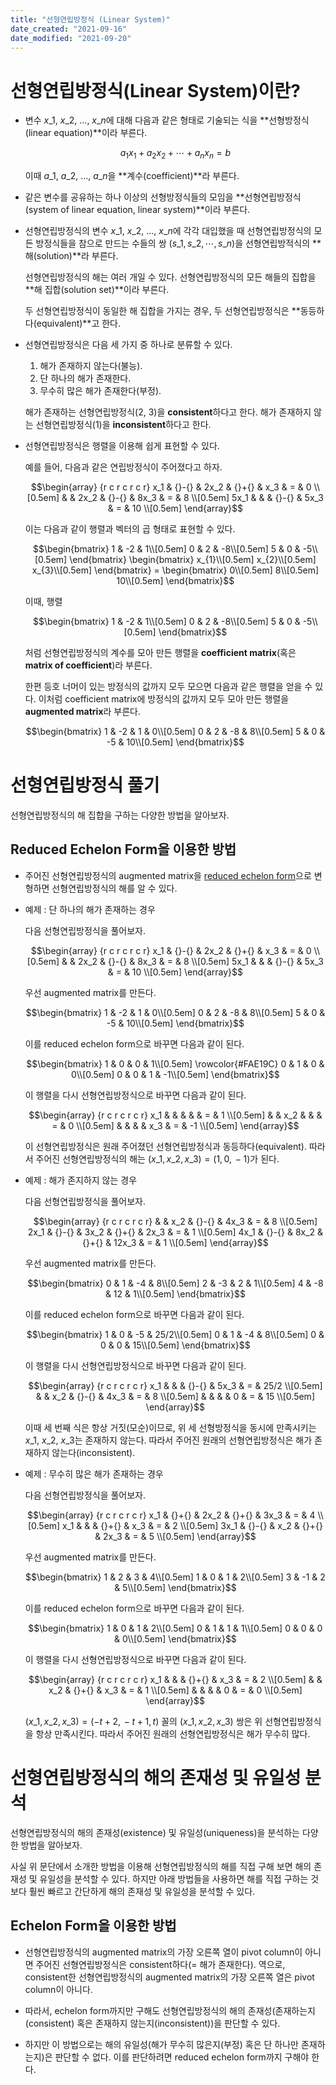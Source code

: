 ```yaml
---
title: "선형연립방정식 (Linear System)"
date_created: "2021-09-16"
date_modified: "2021-09-20"
---
```


# 선형연립방정식(Linear System)이란?

<ul class="no-guide-line">

<li><div markdown="block">

변수 $x\_1$, $x\_2$, ..., $x\_n$에 대해 다음과 같은 형태로 기술되는 식을 **선형방정식(linear equation)**이라 부른다.

$$a_1 x_1 + a_2 x_2 + \cdots + a_n x_n = b$$

이때 $a\_1$, $a\_2$, ..., $a\_n$을 **계수(coefficient)**라 부른다.

</div></li>

<li><div markdown="block">

같은 변수를 공유하는 하나 이상의 선형방정식들의 모임을 **선형연립방정식(system of linear equation, linear system)**이라 부른다.

</div></li>

<li><div markdown="block">

선형연립방정식의 변수 $x\_1$, $x\_2$, ..., $x\_n$에 각각 대입했을 때 선형연립방정식의 모든 방정식들을 참으로 만드는 수들의 쌍 $(s\_1,\,s\_2,\,\cdots,\,s\_n)$을 선형연립방적식의 **해(solution)**라 부른다.

선형연립방정식의 해는 여러 개일 수 있다. 선형연립방정식의 모든 해들의 집합을 **해 집합(solution set)**이라 부른다.

두 선형연립방정식이 동일한 해 집합을 가지는 경우, 두 선형연립방정식은 **동등하다(equivalent)**고 한다.

</div></li>

<li><div markdown="block">

선형연립방정식은 다음 세 가지 중 하나로 분류할 수 있다.

1. 해가 존재하지 않는다(불능).
2. 단 하나의 해가 존재한다.
3. 무수히 많은 해가 존재한다(부정).

해가 존재하는 선형연립방정식(2, 3)을 **consistent**하다고 한다. 해가 존재하지 않는 선형연립방정식(1)을 **inconsistent**하다고 한다.

</div></li>

<li><div markdown="block">

선형연립방정식은 행렬을 이용해 쉽게 표현할 수 있다.

예를 들어, 다음과 같은 연립방정식이 주어졌다고 하자.

$$\begin{array} {r c r c r c r}
 x_1 & {}-{} & 2x_2 & {}+{} &  x_3 & = & 0  \\[0.5em]
     &       & 2x_2 & {}-{} & 8x_3 & = & 8  \\[0.5em]
5x_1 &       &      & {}-{} & 5x_3 & = & 10 \\[0.5em]
\end{array}$$

이는 다음과 같이 행렬과 벡터의 곱 형태로 표현할 수 있다.

$$\begin{bmatrix}
1 & -2 &  1\\[0.5em]
0 &  2 & -8\\[0.5em]
5 &  0 & -5\\[0.5em]
\end{bmatrix} \begin{bmatrix}
x_{1}\\[0.5em]
x_{2}\\[0.5em]
x_{3}\\[0.5em]
\end{bmatrix} = \begin{bmatrix}
0\\[0.5em]
8\\[0.5em]
10\\[0.5em]
\end{bmatrix}$$

이때, 행렬

$$\begin{bmatrix}
1 & -2 &  1\\[0.5em]
0 &  2 & -8\\[0.5em]
5 &  0 & -5\\[0.5em]
\end{bmatrix}$$

처럼 선형연립방정식의 계수를 모아 만든 행렬을 **coefficient matrix**(혹은 **matrix of coefficient**)라 부른다.

한편 등호 너머이 있는 방정식의 값까지 모두 모으면 다음과 같은 행렬을 얻을 수 있다. 이처럼 coefficient matrix에 방정식의 값까지 모두 모아 만든 행렬을 **augmented matrix**라 부른다.

$$\begin{bmatrix}
1 & -2 &  1 &  0\\[0.5em]
0 &  2 & -8 &  8\\[0.5em]
5 &  0 & -5 & 10\\[0.5em]
\end{bmatrix}$$

</div></li>

</ul>

# 선형연립방정식 풀기

선형연립방정식의 해 집합을 구하는 다양한 방법을 알아보자.

## Reduced Echelon Form을 이용한 방법

<ul class="no-guide-line">

<li><div markdown="block">

주어진 선형연립방정식의 augmented matrix을 [reduced echelon form](/linear_algebra/echelon-form)으로 변형하면 선형연립방정식의 해를 알 수 있다.

</div></li>

<li><div markdown="block">

예제 : 단 하나의 해가 존재하는 경우

다음 선형연립방정식을 풀어보자.

$$\begin{array} {r c r c r c r}
 x_1 & {}-{} & 2x_2 & {}+{} &  x_3 & = & 0  \\[0.5em]
     &       & 2x_2 & {}-{} & 8x_3 & = & 8  \\[0.5em]
5x_1 &       &      & {}-{} & 5x_3 & = & 10 \\[0.5em]
\end{array}$$

우선 augmented matrix를 만든다.

$$\begin{bmatrix}
1 & -2 &  1 &  0\\[0.5em]
0 &  2 & -8 &  8\\[0.5em]
5 &  0 & -5 & 10\\[0.5em]
\end{bmatrix}$$

이를 reduced echelon form으로 바꾸면 다음과 같이 된다.

$$\begin{bmatrix}
1 & 0 & 0 &  1\\[0.5em]
\rowcolor{#FAE19C} 0 & 1 & 0 &  0\\[0.5em]
0 & 0 & 1 & -1\\[0.5em]
\end{bmatrix}$$

이 행렬을 다시 선형연립방정식으로 바꾸면 다음과 같이 된다.

$$\begin{array} {r c r c r c r}
 x_1 &  &     &  &     & = &  1 \\[0.5em]
     &  & x_2 &  &     & = &  0 \\[0.5em]
     &  &     &  & x_3 & = & -1 \\[0.5em]
\end{array}$$

이 선형연립방정식은 원래 주어졌던 선형연립방정식과 동등하다(equivalent). 따라서 주어진 선형연립방정식의 해는 $(x\_1,\,x\_2,\,x\_3) = (1,\,0,\,-1)$가 된다.

</div></li>

<li><div markdown="block">

예제 : 해가 존지하지 않는 경우

다음 선형연립방정식을 풀어보자.

$$\begin{array} {r c r c r c r}
     &       &  x_2 & {}-{} &  4x_3 & = & 8 \\[0.5em]
2x_1 & {}-{} & 3x_2 & {}+{} &  2x_3 & = & 1 \\[0.5em]
4x_1 & {}-{} & 8x_2 & {}+{} & 12x_3 & = & 1 \\[0.5em]
\end{array}$$

우선 augmented matrix를 만든다.

$$\begin{bmatrix}
0 &  1 & -4 &  8\\[0.5em]
2 & -3 &  2 &  1\\[0.5em]
4 & -8 & 12 &  1\\[0.5em]
\end{bmatrix}$$

이를 reduced echelon form으로 바꾸면 다음과 같이 된다.

$$\begin{bmatrix}
1 &  0 & -5 & 25/2\\[0.5em]
0 &  1 & -4 &    8\\[0.5em]
0 &  0 &  0 &   15\\[0.5em]
\end{bmatrix}$$

이 행렬을 다시 선형연립방정식으로 바꾸면 다음과 같이 된다.

$$\begin{array} {r c r c r c r}
 x_1 &  &     & {}-{} & 5x_3 & = &  25/2 \\[0.5em]
     &  & x_2 & {}-{} & 4x_3 & = &  8 \\[0.5em]
     &  &     &       &    0 & = & 15 \\[0.5em]
\end{array}$$

이때 세 번째 식은 항상 거짓(모순)이므로, 위 세 선형방정식을 동시에 만족시키는 $x\_1$, $x\_2$, $x\_3$는 존재하지 않는다. 따라서 주어진 원래의 선형연립방정식은 해가 존재하지 않는다(inconsistent).

</div></li>

<li><div markdown="block">

예제 : 무수히 많은 해가 존재하는 경우

다음 선형연립방정식을 풀어보자.

$$\begin{array} {r c r c r c r}
 x_1 & {}+{} & 2x_2 & {}+{} & 3x_3 & = & 4 \\[0.5em]
 x_1 &       &      & {}+{} &  x_3 & = & 2 \\[0.5em]
3x_1 & {}-{} &  x_2 & {}+{} & 2x_3 & = & 5 \\[0.5em]
\end{array}$$

우선 augmented matrix를 만든다.

$$\begin{bmatrix}
1 &  2 & 3 & 4\\[0.5em]
1 &  0 & 1 & 2\\[0.5em]
3 & -1 & 2 & 5\\[0.5em]
\end{bmatrix}$$

이를 reduced echelon form으로 바꾸면 다음과 같이 된다.

$$\begin{bmatrix}
1 & 0 & 1 & 2\\[0.5em]
0 & 1 & 1 & 1\\[0.5em]
0 & 0 & 0 & 0\\[0.5em]
\end{bmatrix}$$

이 행렬을 다시 선형연립방정식으로 바꾸면 다음과 같이 된다.

$$\begin{array} {r c r c r c r}
 x_1 &  &     & {}+{} & x_3 & = & 2 \\[0.5em]
     &  & x_2 & {}+{} & x_3 & = & 1 \\[0.5em]
     &  &     &       &   0 & = & 0 \\[0.5em]
\end{array}$$

$(x\_1,\,x\_2,\,x\_3 ) = (-t + 2,\,-t + 1,\,t)$ 꼴의 $(x\_1,\,x\_2,\,x\_3 )$ 쌍은 위 선형연립방정식을 항상 만족시킨다. 따라서 주어진 원래의 선형연립방정식은 해가 무수히 많다.

</div></li>

</ul>

# 선형연립방정식의 해의 존재성 및 유일성 분석

선형연립방정식의 해의 존재성(existence) 및 유일성(uniqueness)을 분석하는 다양한 방법을 알아보자.

사실 위 문단에서 소개한 방법을 이용해 선형연립방정식의 해를 직접 구해 보면 해의 존재성 및 유일성을 분석할 수 있다. 하지만 아래 방법들을 사용하면 해를 직접 구하는 것보다 훨씬 빠르고 간단하게 해의 존재성 및 유일성을 분석할 수 있다.

## Echelon Form을 이용한 방법

<ul class="no-guide-line">

<li><div markdown="block">

선형연립방정식의 augmented matrix의 가장 오른쪽 열이 pivot column이 아니면 주어진 선형연립방정식은 consistent하다(= 해가 존재한다). 역으로, consistent한 선형연립방정식의 augmented matrix의 가장 오른쪽 열은 pivot column이 아니다.

</div></li>

<li><div markdown="block">

따라서, echelon form까지만 구해도 선형연립방정식의 해의 존재성(존재하는지(consistent) 혹은 존재하지 않는지(inconsistent))을 판단할 수 있다.

</div></li>

<li><div markdown="block">

하지만 이 방법으로는 해의 유일성(해가 무수히 많은지(부정) 혹은 단 하나만 존재하는지)은 판단할 수 없다. 이를 판단하려면 reduced echelon form까지 구해야 한다.

</div></li>

</ul>